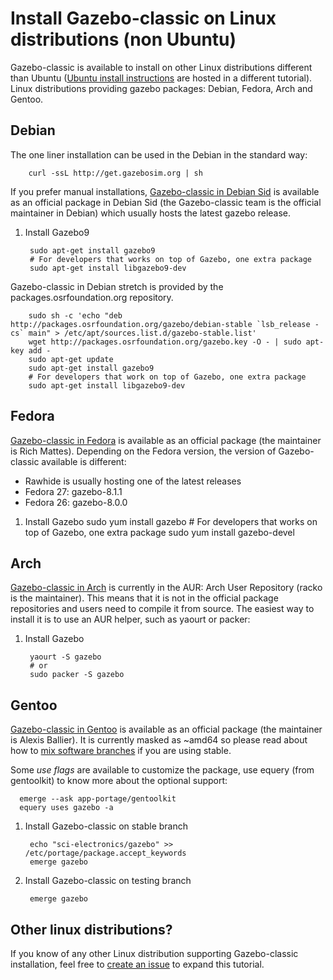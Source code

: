 # Install Gazebo-classic on Linux distributions (non Ubuntu)

Gazebo-classic is available to install on other Linux distributions different than Ubuntu
([Ubuntu install instructions](/tutorials?tut=install_ubuntu&cat=install)
are hosted in a different tutorial). Linux distributions providing gazebo packages:
Debian, Fedora, Arch and Gentoo.

## Debian

The one liner installation can be used in the Debian in the standard way:

        curl -ssL http://get.gazebosim.org | sh

If you prefer manual installations, [Gazebo-classic in Debian
Sid](https://packages.debian.org/source/sid/gazebo) is available as an official
package in Debian Sid (the Gazebo-classic team is the official maintainer in Debian)
which usually hosts the latest gazebo release.

1. Install Gazebo9

        sudo apt-get install gazebo9
        # For developers that works on top of Gazebo, one extra package
        sudo apt-get install libgazebo9-dev

Gazebo-classic in Debian stretch is provided by the packages.osrfoundation.org repository.

        sudo sh -c 'echo "deb http://packages.osrfoundation.org/gazebo/debian-stable `lsb_release -cs` main" > /etc/apt/sources.list.d/gazebo-stable.list'
        wget http://packages.osrfoundation.org/gazebo.key -O - | sudo apt-key add -
        sudo apt-get update
        sudo apt-get install gazebo9
        # For developers that work on top of Gazebo, one extra package
        sudo apt-get install libgazebo9-dev

## Fedora

[Gazebo-classic in Fedora](https://apps.fedoraproject.org/packages/gazebo) is available
as an official package (the maintainer is Rich Mattes). Depending on the Fedora
version, the version of Gazebo-classic available is different:

 * Rawhide is usually hosting one of the latest releases
 * Fedora 27: gazebo-8.1.1
 * Fedora 26: gazebo-8.0.0

1. Install Gazebo
        sudo yum install gazebo
        # For developers that works on top of Gazebo, one extra package
        sudo yum install gazebo-devel

## Arch

[Gazebo-classic in Arch](https://aur.archlinux.org/packages/gazebo/) is currently in the AUR:
Arch User Repository (racko is the maintainer). This means that it
is not in the official package repositories and users need to compile it from
source. The easiest way to install it is to use an AUR helper, such as yaourt
or packer:

1. Install Gazebo

        yaourt -S gazebo
        # or
        sudo packer -S gazebo

## Gentoo

[Gazebo-classic in Gentoo](https://packages.gentoo.org/package/sci-electronics/gazebo)
is available as an official package (the maintainer is Alexis Ballier). It is
currently masked as ~amd64 so please read about how to [mix software
branches](https://wiki.gentoo.org/wiki/Handbook:AMD64/Portage/Branches) if you
are using stable.

Some *use flags* are available to customize the package, use equery (from
gentoolkit) to know more about the optional support:

      emerge --ask app-portage/gentoolkit
      equery uses gazebo -a

1. Install Gazebo-classic on stable branch

        echo "sci-electronics/gazebo" >> /etc/portage/package.accept_keywords
        emerge gazebo

1. Install Gazebo-classic on testing branch

        emerge gazebo

## Other linux distributions?

If you know of any other Linux distribution supporting Gazebo-classic installation,
feel free to [create an issue](https://github.com/osrf/gazebo_tutorials/issues)
to expand this tutorial.
